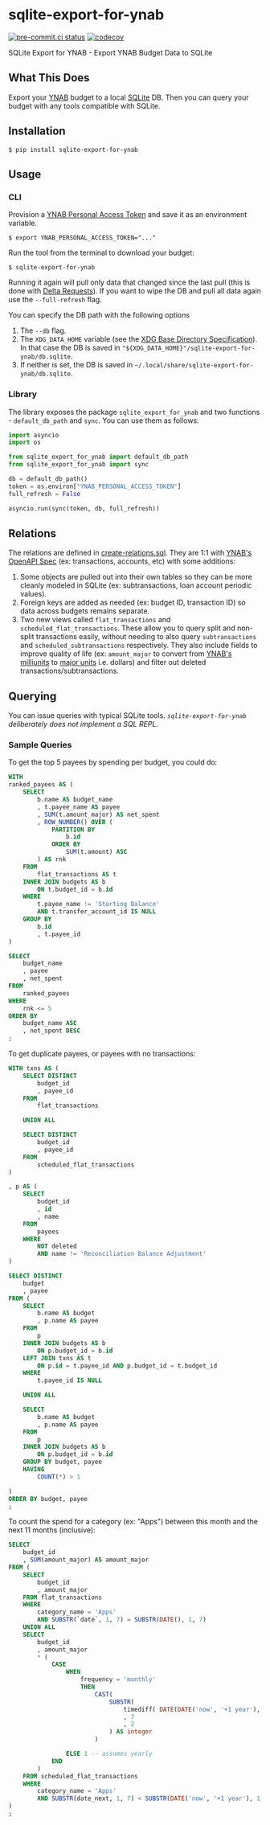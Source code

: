 # sqlite-export-for-ynab

[![pre-commit.ci status](https://results.pre-commit.ci/badge/github/mxr/sqlite-export-for-ynab/main.svg)](https://results.pre-commit.ci/latest/github/mxr/sqlite-export-for-ynab/main) [![codecov](https://codecov.io/github/mxr/sqlite-export-for-ynab/graph/badge.svg?token=NVCP6RDKSH)](https://codecov.io/github/mxr/sqlite-export-for-ynab)

SQLite Export for YNAB - Export YNAB Budget Data to SQLite

## What This Does

Export your [YNAB](https://ynab.com/) budget to a local [SQLite](https://www.sqlite.org/) DB. Then you can query your budget with any tools compatible with SQLite.

## Installation

```console
$ pip install sqlite-export-for-ynab
```

## Usage

### CLI

Provision a [YNAB Personal Access Token](https://api.ynab.com/#personal-access-tokens) and save it as an environment variable.

```console
$ export YNAB_PERSONAL_ACCESS_TOKEN="..."
```

Run the tool from the terminal to download your budget:

```console
$ sqlite-export-for-ynab
```

Running it again will pull only data that changed since the last pull (this is done with [Delta Requests](https://api.ynab.com/#deltas)). If you want to wipe the DB and pull all data again use the `--full-refresh` flag.

You can specify the DB path with the following options
1. The `--db` flag.
1. The `XDG_DATA_HOME` variable (see the [XDG Base Directory Specification](https://specifications.freedesktop.org/basedir-spec/latest/index.html)). In that case the DB is saved in `"${XDG_DATA_HOME}"/sqlite-export-for-ynab/db.sqlite`.
1. If neither is set, the DB is saved in `~/.local/share/sqlite-export-for-ynab/db.sqlite`.

### Library

The library exposes the package `sqlite_export_for_ynab` and two functions - `default_db_path` and `sync`. You can use them as follows:

```python
import asyncio
import os

from sqlite_export_for_ynab import default_db_path
from sqlite_export_for_ynab import sync

db = default_db_path()
token = os.environ["YNAB_PERSONAL_ACCESS_TOKEN"]
full_refresh = False

asyncio.run(sync(token, db, full_refresh))
```

## Relations

The relations are defined in [create-relations.sql](sqlite_export_for_ynab/ddl/create-relations.sql). They are 1:1 with [YNAB's OpenAPI Spec](https://api.ynab.com/papi/open_api_spec.yaml) (ex: transactions, accounts, etc) with some additions:

1. Some objects are pulled out into their own tables so they can be more cleanly modeled in SQLite (ex: subtransactions, loan account periodic values).
1. Foreign keys are added as needed (ex: budget ID, transaction ID) so data across budgets remains separate.
1. Two new views called `flat_transactions` and `scheduled_flat_transactions`. These allow you to query split and non-split transactions easily, without needing to also query `subtransactions` and `scheduled_subtransactions` respectively. They also include fields to improve quality of life (ex: `amount_major` to convert from [YNAB's milliunits](https://api.ynab.com/#formats) to [major units](https://en.wikipedia.org/wiki/ISO_4217) i.e. dollars) and filter out deleted transactions/subtransactions.

## Querying

You can issue queries with typical SQLite tools. *`sqlite-export-for-ynab` deliberately does not implement a SQL REPL.*

### Sample Queries

To get the top 5 payees by spending per budget, you could do:

```sql
WITH
ranked_payees AS (
    SELECT
        b.name AS budget_name
        , t.payee_name AS payee
        , SUM(t.amount_major) AS net_spent
        , ROW_NUMBER() OVER (
            PARTITION BY
                b.id
            ORDER BY
                SUM(t.amount) ASC
        ) AS rnk
    FROM
        flat_transactions AS t
    INNER JOIN budgets AS b
        ON t.budget_id = b.id
    WHERE
        t.payee_name != 'Starting Balance'
        AND t.transfer_account_id IS NULL
    GROUP BY
        b.id
        , t.payee_id
)

SELECT
    budget_name
    , payee
    , net_spent
FROM
    ranked_payees
WHERE
    rnk <= 5
ORDER BY
    budget_name ASC
    , net_spent DESC
;
```

To get duplicate payees, or payees with no transactions:

```sql
WITH txns AS (
    SELECT DISTINCT
        budget_id
        , payee_id
    FROM
        flat_transactions

    UNION ALL

    SELECT DISTINCT
        budget_id
        , payee_id
    FROM
        scheduled_flat_transactions
)

, p AS (
    SELECT
        budget_id
        , id
        , name
    FROM
        payees
    WHERE
        NOT deleted
        AND name != 'Reconciliation Balance Adjustment'
)

SELECT DISTINCT
    budget
    , payee
FROM (
    SELECT
        b.name AS budget
        , p.name AS payee
    FROM
        p
    INNER JOIN budgets AS b
        ON p.budget_id = b.id
    LEFT JOIN txns AS t
        ON p.id = t.payee_id AND p.budget_id = t.budget_id
    WHERE
        t.payee_id IS NULL

    UNION ALL

    SELECT
        b.name AS budget
        , p.name AS payee
    FROM
        p
    INNER JOIN budgets AS b
        ON p.budget_id = b.id
    GROUP BY budget, payee
    HAVING
        COUNT(*) > 1

)
ORDER BY budget, payee
;
```

To count the spend for a category (ex: "Apps") between this month and the next 11 months (inclusive):

```sql
SELECT
    budget_id
    , SUM(amount_major) AS amount_major
FROM (
    SELECT
        budget_id
        , amount_major
    FROM flat_transactions
    WHERE
        category_name = 'Apps'
        AND SUBSTR(`date`, 1, 7) = SUBSTR(DATE(), 1, 7)
    UNION ALL
    SELECT
        budget_id
        , amount_major
        * (
            CASE
                WHEN
                    frequency = 'monthly'
                    THEN
                        CAST(
                            SUBSTR(
                                timediff( DATE(DATE('now', '+1 year'), '-1 day'), date_next),
                                , 7
                                , 2
                            ) AS integer
                        )

                ELSE 1 -- assumes yearly
            END
        )
    FROM scheduled_flat_transactions
    WHERE
        category_name = 'Apps'
        AND SUBSTR(date_next, 1, 7) < SUBSTR(DATE('now', '+1 year'), 1, 7)
)
;
```

